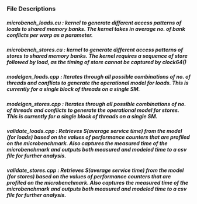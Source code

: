 ### File Descriptions ### 
##### microbench_loads.cu : kernel to generate different access patterns of loads to shared memory banks. The kernel takes in average no. of bank conflicts per warp as a parameter. 
##### microbench_stores.cu : kernel to generate different access patterns of stores to shared memory banks. The kernel requires a sequence of store followed by load, as the timing of store cannot be captured by clock64()
##### modelgen_loads.cpp : Iterates through all possible combinations of no. of threads and conflicts to generate the operational model for loads. This is currently for a single block of threads on a single SM.
##### modelgen_stores.cpp : Iterates through all possible combinations of no. of threads and conflicts to generate the operational model for stores. This is currently for a single block of threads on a single SM.
##### validate_loads.cpp : Retrieves S(average service time) from the model (for loads) based on the values of performance counters that are profiled on the microbenchmark. Also captures the measured time of the microbenchmark and outputs both measured and modeled time to a csv file for further analysis.
##### validate_stores.cpp : Retrieves S(average service time) from the model (for stores) based on the values of performance counters that are profiled on the microbenchmark. Also captures the measured time of the microbenchmark and outputs both measured and modeled time to a csv file for further analysis.
